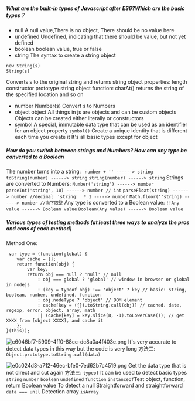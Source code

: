 ##### What are the built-in types of Javascript after ES6?Which are the basic types？
-   null
    A null value,There is no object, There should be no value here
-  undefined
   Undefined, indicating that there should be value, but not yet defined
- boolean
  boolean value, true or false
- string
  The syntax to create a string object
```
new String(s)
String(s)
```
Converts s to the original string and returns
string object properties: length  constructor  prototype
string object function: charAt() returns the string of the specified location and so on
- number
 Number(s) Convert s to Numbers
- object
object  All things in js are objects and can be custom objects
Objects can be created either literally or constructors
- symbol 
 A special, immutable data type that can be used as an identifier for an object property
` symbol() ` Create a unique identity that is different each time you create it
It's all basic types except for object
##### How do you switch between strings and Numbers? How can any type be converted to a Boolean
The number turns into a string:
` number + '' ------> string`
` toString(number) ------> string`
`string(number) ------> string`
Strings are converted to Numbers:
` Number('string') ------> number `
` parseInt('string', 10) ------> number // int`
`parseFloat(string) ------> number //decimal`
` 'string'  * 1 -----> number`
`Math.floor(''string) ------> number //向下取整`
Any type is converted to a Boolean value:
 `!!Any value ------> Boolean value`
`Boolean(Any value) ------> Boolean value`
##### Various types of testing methods (at least three ways to analyze the pros and cons of each method)
Method One: 
```
 var type = (function(global) {
    var cache = {};
    return function(obj) {
        var key;
        return obj === null ? 'null' // null
            : obj === global ? 'global' // window in browser or global in nodejs
            : (key = typeof obj) !== 'object' ? key // basic: string, boolean, number, undefined, function
            : obj.nodeType ? 'object' // DOM element
            : cache[key = ({}).toString.call(obj)] // cached. date, regexp, error, object, array, math
            || (cache[key] = key.slice(8, -1).toLowerCase()); // get XXXX from [object XXXX], and cache it
    };
}(this));
```
![c6046bf7-5909-4ff0-88cc-dc8a0a4f403e.png](http://upload-images.jianshu.io/upload_images/7293338-ec1ca128be6f59d6.png?imageMogr2/auto-orient/strip%7CimageView2/2/w/1240)
It's very accurate to detect data types in this way but the code is very long
方法二:
`Object.prototype.toString.call(data)`

![e0c024d3-a712-46ec-bfe0-7ed62b7c4519.png](http://upload-images.jianshu.io/upload_images/7293338-3e0af8fd92ad4535.png?imageMogr2/auto-orient/strip%7CimageView2/2/w/1240)
Get the data type that is not direct and cut again
方法三:
 `typeof` It can be used to detect basic types `string`  `number`  `boolean` `undefined` `function`
`instanceof`Test object, function, return Boolean value
To detect a null  Straightforward and straightforward ` data === unll`
Detection array  `isArray`
